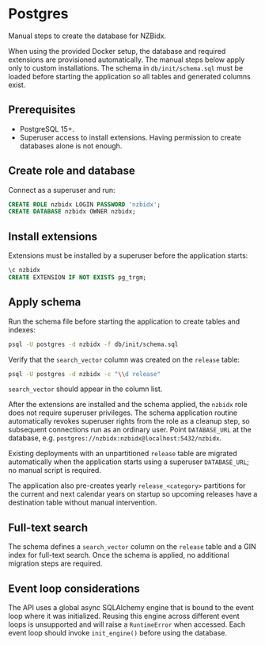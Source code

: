 # Postgres

Manual steps to create the database for NZBidx.

When using the provided Docker setup, the database and required extensions are
provisioned automatically. The manual steps below apply only to custom
installations. The schema in `db/init/schema.sql` must be loaded before
starting the application so all tables and generated columns exist.

## Prerequisites

* PostgreSQL 15+.
* Superuser access to install extensions. Having permission to create databases alone is not enough.

## Create role and database

Connect as a superuser and run:

```sql
CREATE ROLE nzbidx LOGIN PASSWORD 'nzbidx';
CREATE DATABASE nzbidx OWNER nzbidx;
```

## Install extensions

Extensions must be installed by a superuser before the application starts:

```sql
\c nzbidx
CREATE EXTENSION IF NOT EXISTS pg_trgm;
```

## Apply schema

Run the schema file before starting the application to create tables and
indexes:

```bash
psql -U postgres -d nzbidx -f db/init/schema.sql
```

Verify that the `search_vector` column was created on the `release` table:

```bash
psql -U postgres -d nzbidx -c "\\d release"
```

`search_vector` should appear in the column list.

After the extensions are installed and the schema applied, the `nzbidx` role does
not require superuser privileges. The schema application routine automatically
revokes superuser rights from the role as a cleanup step, so subsequent
connections run as an ordinary user. Point `DATABASE_URL` at the database, e.g.
`postgres://nzbidx:nzbidx@localhost:5432/nzbidx`.

Existing deployments with an unpartitioned `release` table are migrated automatically when the application starts using a superuser `DATABASE_URL`; no manual script is required.

The application also pre-creates yearly `release_<category>` partitions for the
current and next calendar years on startup so upcoming releases have a
destination table without manual intervention.

## Full-text search

The schema defines a `search_vector` column on the `release` table and a GIN
index for full-text search. Once the schema is applied, no additional migration
steps are required.

## Event loop considerations

The API uses a global async SQLAlchemy engine that is bound to the event loop
where it was initialized. Reusing this engine across different event loops is
unsupported and will raise a `RuntimeError` when accessed. Each event loop
should invoke `init_engine()` before using the database.
